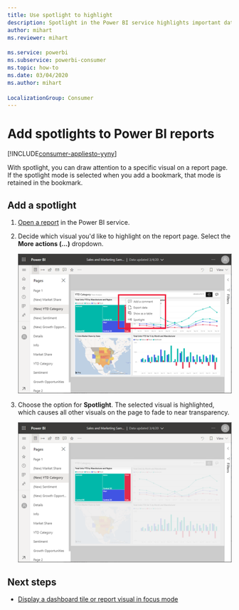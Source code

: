 ```yaml
---
title: Use spotlight to highlight
description: Spotlight in the Power BI service highlights important data and insights.  
author: mihart
ms.reviewer: mihart

ms.service: powerbi
ms.subservice: powerbi-consumer
ms.topic: how-to
ms.date: 03/04/2020
ms.author: mihart

LocalizationGroup: Consumer
---
```

# Add spotlights to Power BI reports

[!INCLUDE[consumer-appliesto-yyny](../includes/consumer-appliesto-yyny.md)]

With spotlight, you can draw attention to a specific visual on a report page.  If the spotlight mode is selected when you add a bookmark, that mode is retained in the bookmark.

## Add a spotlight

1. [Open a report](end-user-report-open.md) in the Power BI service.

2. Decide which visual you'd like to highlight on the report page. Select the **More actions (...)** dropdown.  

    ![Compare spotlight to focus mode](media/end-user-spotlight/power-bi-spotlight.png)

3. Choose the option for **Spotlight**. The selected visual is highlighted, which causes all other visuals on the page to fade to near transparency. 

    ![Spotlight mode](media/end-user-spotlight/power-bi-spotlighted.png)



## Next steps

* [Display a dashboard tile or report visual in focus mode](end-user-focus.md)

